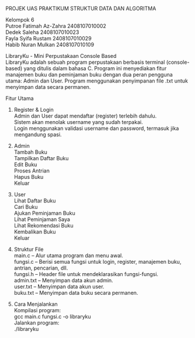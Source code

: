 PROJEK UAS PRAKTIKUM STRUKTUR DATA DAN ALGORITMA<br>

Kelompok 6 <br>
Putroe Fatimah Az-Zahra 2408107010002 <br>
Dedek Saleha 2408107010023 <br>
Fayla Syifa Rustam 2408107010029 <br>
Habib Nuran Mulkan 2408107010109 <br>

LibraryKu - Mini Perpustakaan Console Based<br>
LibraryKu adalah sebuah program perpustakaan berbasis terminal (console-based) yang ditulis dalam bahasa C. Program ini menyediakan fitur manajemen buku dan peminjaman buku dengan dua peran pengguna utama: Admin dan User. Program menggunakan penyimpanan file .txt untuk menyimpan data secara permanen.

Fitur Utama<br>
1. Register & Login<br>
   Admin dan User dapat mendaftar (register) terlebih dahulu.<br>
   Sistem akan menolak username yang sudah terpakai.<br>
   Login menggunakan validasi username dan password, termasuk jika mengandung spasi.<br>
   
2. Admin<br>
   Tambah Buku<br>
   Tampilkan Daftar Buku<br>
   Edit Buku<br>
   Proses Antrian<br>
   Hapus Buku<br>
   Keluar<br>
   
4. User<br>
   Lihat Daftar Buku<br>
   Cari Buku<br>
   Ajukan Peminjaman Buku<br>
   Lihat Peminjaman Saya<br>
   Lihat Rekomendasi Buku<br>
   Kembalikan Buku<br>
   Keluar<br>
   
5. Struktur File<br>
   main.c – Alur utama program dan menu awal.<br>
   fungsi.c – Berisi semua fungsi untuk login, register, manajemen buku, antrian, pencarian, dll.<br>
   fungsi.h – Header file untuk mendeklarasikan fungsi-fungsi.<br>
   admin.txt – Menyimpan data akun admin.<br>
   user.txt – Menyimpan data akun user.<br>
   buku.txt – Menyimpan data buku secara permanen.<br>

6. Cara Menjalankan<br>
    Kompilasi program:<br>
    gcc main.c fungsi.c -o libraryku<br>
    Jalankan program:<br>
   ./libraryku<br>





